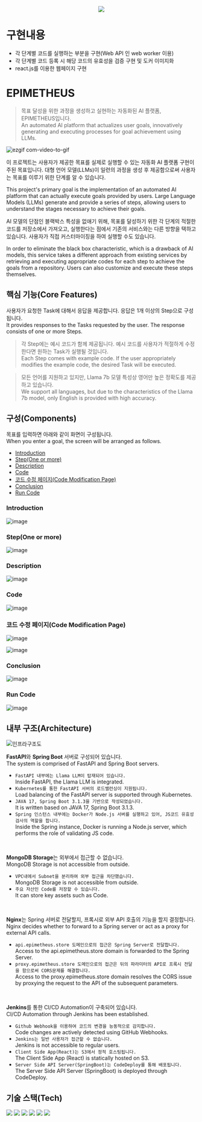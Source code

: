 <p align='center'>
 <img src="./resources/favicon.ico">

# 구현내용
- 각 단계별 코드를 실행하는 부분을 구현(Web API 인 web worker 이용)
- 각 단계별 코드 등록 시 해당 코드의 유효성을 검증 구현 및 도커 이미지화
- react.js를 이용한 웹페이지 구현


# EPIMETHEUS

> 목표 달성을 위한 과정을 생성하고 실현하는 자동화된 AI 플랫폼, EPIMETHEUS입니다. </br>
> An automated AI platform that actualizes user goals, innovatively generating and executing processes for goal achievement using LLMs.


![ezgif com-video-to-gif](https://github.com/UOS-CSDESIGN/Epimetheus/assets/43626362/f6c0e5eb-a00b-41fb-ab0b-1beb8e3bfdde)


이 프로젝트는 사용자가 제공한 목표를 실제로 실행할 수 있는 자동화 AI 플랫폼 구현이 주된 목표입니다. 대형 언어 모델(LLMs)이 일련의 과정을 생성 후 제공함으로써 사용자는 목표를 이루기 위한 단계를 알 수 있습니다. 

This project's primary goal is the implementation of an automated AI platform that can actually execute goals provided by users. Large Language Models (LLMs) generate and provide a series of steps, allowing users to understand the stages necessary to achieve their goals.



AI 모델의 단점인 블랙박스 특성을 없애기 위해, 목표를 달성하기 위한 각 단계의 적절한 코드를 저장소에서 가져오고, 실행한다는 점에서 기존의 서비스와는 다른 방향을 택하고 있습니다. 사용자가 직접 커스터마이징을 하여 실행할 수도 있습니다.

In order to eliminate the black box characteristic, which is a drawback of AI models, this service takes a different approach from existing services by retrieving and executing appropriate codes for each step to achieve the goals from a repository. Users can also customize and execute these steps themselves.


## 핵심 기능(Core Features)
사용자가 요청한 Task에 대해서 응답을 제공합니다. 응답은 1개 이상의 Step으로 구성됩니다.<br/>
It provides responses to the Tasks requested by the user. The response consists of one or more Steps.

> 각 Step에는 예시 코드가 함께 제공됩니다. 예시 코드를 사용자가 적절하게 수정한다면 원하는 Task가 실행될 것입니다.<br/>
> Each Step comes with example code. If the user appropriately modifies the example code, the desired Task will be executed.

> 모든 언어를 지원하고 있지만, Llama 7b 모델 특성상 영어만 높은 정확도를 제공하고 있습니다.<br/>
> We support all languages, but due to the characteristics of the Llama 7b model, only English is provided with high accuracy.


## 구성(Components)
목표를 입력하면 아래와 같이 화면이 구성됩니다. 
<br/>When you enter a goal, the screen will be arranged as follows.

- [Introduction](#introduction)
- [Step(One or more)](#stepone-or-more)
- [Description](#description)
- [Code](#code)
- [코드 수정 페이지(Code Modification Page)](#코드-수정-페이지code-modification-page)
- [Conclusion](#conclusion)
- [Run Code](#run)

<h3 id="intro">Introduction</h3>

![image](https://github.com/UOS-CSDESIGN/Epimetheus/assets/43626362/e77da2f3-48ea-49ea-95a3-8fcfeca521bc)

<h3 id="steps">Step(One or more)</h3>

![image](https://github.com/UOS-CSDESIGN/Epimetheus/assets/43626362/cb2e8652-6004-4613-b4ff-a84dea9d8b11)


<h3 id="description">Description</h3>

![image](https://github.com/UOS-CSDESIGN/Epimetheus/assets/43626362/de1272c3-f8cc-485d-aef8-848ea0637c9c)

<h3 id="code">Code</h3>

![image](https://github.com/UOS-CSDESIGN/Epimetheus/assets/43626362/3af0fdf0-077d-4e7c-a577-28f25c1ac4b2)

<h3 id="modify_cdode">코드 수정 페이지(Code Modification Page)</h3>

![image](https://github.com/UOS-CSDESIGN/Epimetheus/assets/43626362/149c77eb-593b-4954-9910-7117ced8d65a)

![image](https://github.com/UOS-CSDESIGN/Epimetheus/assets/43626362/c4463b3b-0174-42fb-9b61-97a97edf3db1)


<h3 id="outro">Conclusion</h3>

![image](https://github.com/UOS-CSDESIGN/Epimetheus/assets/43626362/1a76292a-1b61-436c-9025-c9b7eead5a35)

<h3 id="run">Run Code</h3>

![image](https://github.com/UOS-CSDESIGN/Epimetheus/assets/43626362/5b8f585b-e896-4baa-bdad-75eb894ade76)


## 내부 구조(Architecture)
![인프라구조도](https://github.com/UOS-CSDESIGN/Epimetheus/assets/43626362/4ec4ecbd-af34-4cb1-8213-98b67386856d)

**FastAPI**와 **Spring Boot** 서버로 구성되어 있습니다.<br/>
The system is comprised of FastAPI and Spring Boot servers.
- `FastAPI 내부에는 Llama LLM이 탑재되어 있습니다.`<br/>Inside FastAPI, the Llama LLM is integrated.
- `Kubernetes를 통한 FastAPI 서버의 로드밸런싱이 지원됩니다.`<br/>Load balancing of the FastAPI server is supported through Kubernetes.
- `JAVA 17, Spring Boot 3.1.3을 기반으로 작성되었습니다.`<br/>It is written based on JAVA 17, Spring Boot 3.1.3.
- `Spring 인스턴스 내부에는 Docker가 Node.js 서버를 실행하고 있어, JS코드 유효성 검사의 역할을 합니다.`<br/>Inside the Spring instance, Docker is running a Node.js server, which performs the role of validating JS code.

<br/>

**MongoDB Storage**는 외부에서 접근할 수 없습니다.<br/>MongoDB Storage is not accessible from outside.
- `VPC내에서 Subnet을 분리하여 외부 접근을 차단했습니다.`<br/>MongoDB Storage is not accessible from outside.
- `주요 자산인 Code를 저장할 수 있습니다.`<br/>It can store key assets such as Code.


<br/>

**Nginx**는 Spring 서버로 전달할지, 프록시로 외부 API 호출의 기능을 할지 결정합니다.<br/>Nginx decides whether to forward to a Spring server or act as a proxy for external API calls.
- `api.epimetheus.store 도메인으로의 접근은 Spring Server로 전달합니다.`<br/>Access to the api.epimetheus.store domain is forwarded to the Spring Server.
- `proxy.epimetheus.store 도메인으로의 접근은 뒤의 파라미터의 API로 프록시 전달을 함으로써 CORS문제를 해결합니다.`<br/>Access to the proxy.epimetheus.store domain resolves the CORS issue by proxying the request to the API of the subsequent parameters.


<br/>

**Jenkins**를 통한 CI/CD Automation이 구축되어 있습니다.<br/>CI/CD Automation through Jenkins has been established.
- `Github Webhook을 이용하여 코드의 변경을 능동적으로 감지합니다.`<br/>Code changes are actively detected using GitHub Webhooks.
- `Jenkins는 일반 사용자가 접근할 수 없습니다.`<br/>Jenkins is not accessible to regular users.
- `Client Side App(React)는 S3에서 정적 호스팅됩니다.`<br/>The Client Side App (React) is statically hosted on S3.
- `Server Side API Server(SpringBoot)는 CodeDeploy를 통해 배포됩니다.`<br/>The Server Side API Server (SpringBoot) is deployed through CodeDeploy.

## 기술 스택(Tech)
<img src="https://img.shields.io/badge/v3.1.3-springboot-6cb52d?logo=springboot"> <img src="https://img.shields.io/badge/v4.9.5-typescript-3078c6?logo=typescript"> <img src="https://img.shields.io/badge/v2.414.2-jenkins-f56f3c?logo=jenkins&logoColor=white"> <img src="https://img.shields.io/badge/v5.0.21-mongodb-004e3d?logo=mongodb"> <img src="https://img.shields.io/badge/v1.18.0-nginx-009639?logo=nginx"> <img src="https://img.shields.io/badge/v24.0.7-docker-2496ED?logo=docker">

